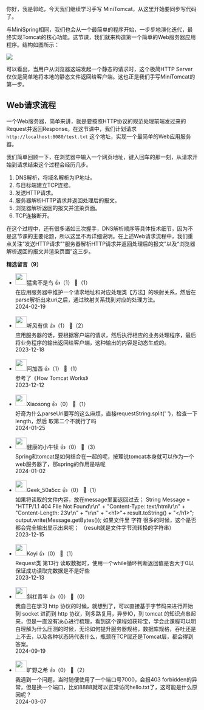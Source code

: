 你好，我是郭屹，今天我们继续学习手写 MiniTomcat，从这里开始要同步写代码了。

与MiniSpring相同，我们也会从一个最简单的程序开始，一步步地演化迭代，最终实现Tomcat的核心功能。这节课，我们就来构造第一个简单的Web服务器应用程序。结构如图所示：

![](https://static001.geekbang.org/resource/image/91/80/919b493e16b8853a763d1f7997404880.png?wh=2190x972)

可以看出，当用户从浏览器这端发起一个静态的请求时，这个极简HTTP Server仅仅是简单地将本地的静态文件返回给客户端。这也正是我们手写MiniTomcat的第一步。

## Web请求流程

一个Web服务器，简单来讲，就是要按照HTTP协议的规范处理前端发过来的Request并返回Response。在这节课中，我们计划请求 `http://localhost:8080/test.txt` 这个地址，实现一个最简单的Web应用服务器。

我们简单回顾一下，在浏览器中输入一个网页地址，键入回车的那一刻，从请求开始到请求结束这个过程会经历几步。

1. DNS解析，将域名解析为IP地址。
2. 与目标端建立TCP连接。
3. 发送HTTP请求。
4. 服务器解析HTTP请求并返回处理后的报文。
5. 浏览器解析返回的报文并渲染页面。
6. TCP连接断开。

在这个过程中，还有很多诸如三次握手，DNS解析顺序等具体技术细节，因为不是这节课的主要论题，所以这里不再详细说明。在上述Web请求流程中，我们重点关注“发送HTTP请求”“服务器解析HTTP请求并返回处理后的报文”以及“浏览器解析返回的报文并渲染页面”这三步。
<div><strong>精选留言（9）</strong></div><ul>
<li><img src="https://static001.geekbang.org/account/avatar/00/10/4e/a3/7c685adf.jpg" width="30px"><span>猛禽不是鸟</span> 👍（1） 💬（1）<div>在应用服务器中维护一个请求地址和对应处理类【方法】的映射关系，然后在parse解析出来uri之后，通过映射关系找到对应的处理方法。</div>2024-02-19</li><br/><li><img src="https://static001.geekbang.org/account/avatar/00/28/f2/26/a8ac6b42.jpg" width="30px"><span>听风有信</span> 👍（1） 💬（2）<div>应用服务器的话，要根据客户端的请求，然后执行相应的业务处理程序，最后将业务程序的输出返回给客户端，这种输出的内容是动态生成的。</div>2023-12-18</li><br/><li><img src="https://static001.geekbang.org/account/avatar/00/12/05/ae/1520ad92.jpg" width="30px"><span>阿加西</span> 👍（1） 💬（1）<div>参考了《How Tomcat Works》</div>2023-12-12</li><br/><li><img src="https://static001.geekbang.org/account/avatar/00/1c/bd/27/e653a220.jpg" width="30px"><span>Xiaosong</span> 👍（0） 💬（1）<div>好奇为什么parseUri要写的这么麻烦，直接requestString.split(&#39; &#39;)，检查一下length，然后 取第二个不就行了吗</div>2024-01-25</li><br/><li><img src="https://static001.geekbang.org/account/avatar/00/22/8a/ca/1afcc75b.jpg" width="30px"><span>健康的小牛犊</span> 👍（0） 💬（3）<div>Spring和tomcat是如何结合在一起的呢，按理说tomcat本身就可以作为一个web服务器了，那spring的作用是啥呢</div>2024-01-02</li><br/><li><img src="" width="30px"><span>Geek_50a5cc</span> 👍（0） 💬（1）<div>如果将读取的文件内容，放在message里面返回过去；
String Message = &quot;HTTP&#47;1.1 404 FIle Not Found\r\n&quot; +
                        &quot;Content-Type: text&#47;html\r\n&quot; +
                        &quot;Content-Length: 23\r\n&quot; +
                        &quot;\r\n&quot; +
                        &quot;&lt;h1&gt;&quot;+
                        result.toString() +
                        &quot;&lt;&#47;h1&gt;&quot;;
                output.write(Message.getBytes());
如果文件里 字符 很多的时候，这个是否都会完全输出显示出来呢；
（result就是文件字节流转换的字符串）</div>2023-12-15</li><br/><li><img src="https://static001.geekbang.org/account/avatar/00/30/93/61/791d0f5e.jpg" width="30px"><span>Koyi</span> 👍（0） 💬（1）<div>Request类 第13行 读取数据时，使用一个while循环判断返回值是否大于0以保证成功读取完数据是不是好些</div>2023-12-13</li><br/><li><img src="https://static001.geekbang.org/account/avatar/00/11/f8/8b/74d2ab6b.jpg" width="30px"><span>斜杠青年</span> 👍（0） 💬（0）<div>我自己在学习 http 协议的时候，就想到了，可以直接基于字节码来进行开始到 socket 进而到 http 协议，到多路复用，异步IO，到 tomcat 的知识点串起来，但是一直没有决心进行梳理，看到这个课程如获珍宝，学会此课程可以明白理解为什么压测的时候，无论如何提升服务器规格，数据库规格，吞吐还是上不去，以及各种状态码代表什么，瓶颈在TCP层还是Tomcat层，都会得到答案。</div>2024-09-19</li><br/><li><img src="https://static001.geekbang.org/account/avatar/00/22/c4/1f/791d0f5e.jpg" width="30px"><span>旷野之希</span> 👍（0） 💬（2）<div>我遇到一个问题，当时随便使用了一个端口号7000，会报403 forbidden的异常，但是换一个端口，比如8888就可以正常访问hello.txt了，这可能是什么原因呢？</div>2024-03-07</li><br/>
</ul>